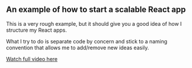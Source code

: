 ## An example of how to start a scalable React app

This is a very rough example, but it should give you a good idea of how I structure my React apps.

What I try to do is separate code by concern and stick to a naming convention that allows me to add/remove new ideas easily.

[Watch full video here](https://youtu.be/Gr9uOhNjseE)
